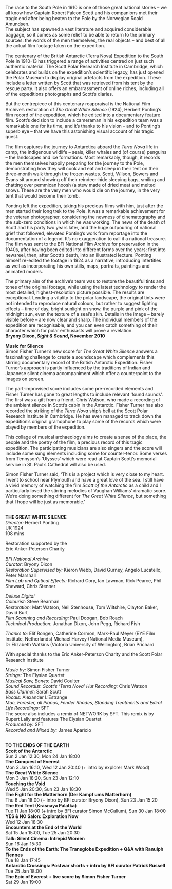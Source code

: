 

The race to the South Pole in 1910 is one of those great national stories – we all know how Captain Robert Falcon Scott and his companions met their tragic end after being beaten to the Pole by the Norwegian Roald Amundsen.  
The subject has spawned a vast literature and acquired considerable baggage, so it comes as some relief to be able to return to the primary sources: the words of the men themselves, the real objects – and best of all the actual film footage taken on the expedition.

The centenary of the British Antarctic (Terra Nova) Expedition to the South Pole in 1910-13 has triggered a range of activities centred on just such authentic material. The Scott Polar Research Institute in Cambridge, which celebrates and builds on the expedition’s scientific legacy, has just opened the Polar Museum to display original artefacts from the expedition. These include a letter written by Scott that was retrieved from his tent by the rescue party. It also offers an embarrassment of online riches, including all of the expeditions photographs and Scott’s diaries.

But the centrepiece of this centenary reappraisal is the National Film Archive’s restoration of _The Great White Silence_ (1924), Herbert Ponting’s film record of the expedition, which he edited into a documentary feature film. Scott’s decision to include a cameraman in his expedition team was a remarkable one for its time, and it’s thanks to his vision – and to Ponting’s superb eye – that we have this astonishing visual account of his tragic quest.

The film captures the journey to Antarctica aboard the _Terra Nova_ life in camp, the indigenous wildlife – seals, killer whales and (of course) penguins – the landscapes and ice formations. Most remarkably, though, it records the men themselves happily preparing for the journey to the Pole, demonstrating how they will cook and eat and sleep in their tent on their three-month walk through the frozen wastes. Scott, Wilson, Bowers and Evans sit around showing off their reindeer-hide sleeping bags, smiling and chatting over pemmican hoosh (a stew made of dried meat and melted snow). These are the very men who would die on the journey, in the very tent that would become their tomb.

Ponting left the expedition, taking his precious films with him, just after the men started their long trek to the Pole. It was a remarkable achievement for the veteran photographer, considering the newness of cinematography and the sub-zero conditions in which he was working. The news of the death of Scott and his party two years later, and the huge outpouring of national grief that followed, elevated Ponting’s work from reportage into the documentation of a legend. It’s no exaggeration to call it a national treasure. The film was sent to the BFI National Film Archive for preservation in the 1940s, after having been edited into different forms over the years: first into newsreel, then, after Scott’s death, into an illustrated lecture. Ponting himself re-edited the footage in 1924 as a narrative, introducing intertitles as well as incorporating his own stills, maps, portraits, paintings and animated models.

The primary aim of the archive’s team was to restore the beautiful tints and tones of the original footage, while using the latest technology to render the most detailed, highest-resolution picture possible. The results are exceptional. Lending a vitality to the polar landscape, the original tints were not intended to reproduce natural colours, but rather to suggest lighting effects – time of day, bright sunlight on snow, the purple and pink of the midnight sun, even the texture of a seal’s skin. Details in the image – barely visible before – are now clear and sharp. The individual members of the expedition are recognisable, and you can even catch something of their character which for polar enthusiasts will prove a revelation.  
**Bryony Dixon, _Sight & Sound_, November 2010**

**Music for Silence**  
Simon Fisher Turner’s new score for _The Great White Silence_ answers a fascinating challenge to create a soundscape which complements this stirring documentary record of the British Antarctic Expedition. Fisher Turner’s approach is partly influenced by the traditions of Indian and Japanese silent cinema accompaniment which offer a counterpoint to the images on screen.

The part-improvised score includes some pre-recorded elements and Fisher Turner has gone to great lengths to include relevant ‘found sounds’. The first was a gift from a friend, Chris Watson, who made a recording of the ambient silence in Scott’s cabin in the Antarctic. Fisher Turner has also recorded the striking of the _Terra Nova_ ship’s bell at the Scott Polar Research Institute in Cambridge. He has even managed to track down the expedition’s original gramophone to play some of the records which were played by members of the expedition.

This collage of musical archaeology aims to create a sense of the place, the people and the poetry of the film, a precious record of this tragic expedition. The participating musicians are also singers and the score will include some sung elements including some for counter-tenor. Some verses from Tennyson’s ‘Ulysses’ which were read at Captain Scott’s memorial service in St. Paul’s Cathedral will also be used.

Simon Fisher Turner said, ‘This is a project which is very close to my heart.  
I went to school near Plymouth and have a great love of the sea. I still have a vivid memory of watching the film _Scott of the Antarctic_ as a child and I particularly loved the stirring melodies of Vaughan Williams’ dramatic score. We’re doing something different for _The Great White Silence_, but something that I hope will be just as memorable.’
<br><br>

**THE GREAT WHITE SILENCE**<br>
_Director:_ Herbert Ponting<br>
UK 1924<br>
108 mins

Restoration supported by the  
Eric Anker-Petersen Charity

_BFI National Archive_<br>
_Curator:_ Bryony Dixon<br>
_Restoration Supervised by:_ Kieron Webb, David Gurney, Angelo Lucatello, Peter Marshall<br>
_Film Lab and Optical Effects:_ Richard Cory, Ian Lawman, Rick Pearce, Phil Sheward, Chris Stenner

_Deluxe Digital_<br>
_Colourist:_ Steve Bearman<br>
_Restoration:_ Matt Watson, Neil Stenhouse, Tom Wiltshire, Clayton Baker, David Burt<br>
_Film Scanning and Recording:_  Paul Doogan, Bob Roach<br>
_Technical Production:_ Jonathan Dixon,  John Pegg, Richard Fish

_Thanks to:_ Elif Rongen, Catherine Cormon,  Mark-Paul Meyer (EYE Film Institute, Netherlands) Michael Harvey (National Media Museum),  
Dr Elizabeth Watkins (Victoria University of Wellington), Brian Prichard

With special thanks to the Eric Anker-Peterson Charity and the Scott Polar Research Institute

_Music by:_ Simon Fisher Turner<br>
_Strings:_ The Elysian Quartet<br>
_Musical Saw, Bones:_ David Coulter<br>
_Sound Recordist. Scott’s ‘Terra Nova’ Hut Recording:_ Chris Watson<br>
_Bass Clarinet:_ Sarah Scutt<br>
_Vocals:_ Alexander L’Estrange<br>
_Mac, Forester, all Pianos, Fender Rhodes, Standing Treatments and Edirol Life Recordings:_ SFT<br>
The score also includes a remix of NETWORK by SFT. This remix is by Rupert Lally and features  The Elysian Quartet<br>
_Produced by:_ SFT<br>
_Recorded and Mixed by:_ James Aparicio<br>
<br>

**TO THE ENDS OF THE EARTH**<br>
**Scott of the Antarctic**<br>
Sun 2 Jan 12:30, Mon 24 Jan 18:00<br>
**The Conquest of Everest**<br>
Mon 3 Jan 16:10, Wed 12 Jan 20:40 (+ intro by explorer Mark Wood)<br>
**The Great White Silence**<br>
Mon 3 Jan 18:20, Sun 23 Jan 12:10<br>
**Touching the Void**<br>
Wed 5 Jan 20:30, Sun 23 Jan 18:30<br>
**The Fight for the Matterhorn  (Der Kampf ums Matterhorn)**<br>
Thu 6 Jan 18:00 (+ intro by BFI curator Bryony Dixon), Sun 23 Jan 15:20<br>
**The Red Tent (Krasnaya Palatka)**<br>
Tue 11 Jan 18:00 (+ intro by BFI curator Simon McCallum), Sun 30 Jan 18:00<br>
**YES & NO Salon: Exploration Now**<br>
Wed 12 Jan 18:30<br>
**Encounters at the End of the World**<br>
Sat 15 Jan 15:00, Tue 25 Jan 20:30<br>
**Talk: Silent Cinema: Intrepid Women**<br>
Sun 16 Jan 15:30<br>
**To the Ends of the Earth: The Transglobe Expedition + Q&A with Ranulph Fiennes**<br>
Tue 18 Jan 17:45<br>
**Antarctic Crossings: Postwar shorts + intro by BFI curator Patrick Russell**<br>
Tue 25 Jan 18:00<br>
**The Epic of Everest + live score by  Simon Fisher Turner**<br>
Sat 29 Jan 19:00<br>
<br>
<!--stackedit_data:
eyJoaXN0b3J5IjpbLTExNDI4MDE3MDVdfQ==
-->